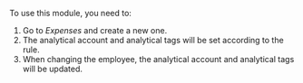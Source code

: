 To use this module, you need to:

1.  Go to *Expenses* and create a new one.
2.  The analytical account and analytical tags will be set according to
    the rule.
3.  When changing the employee, the analytical account and analytical
    tags will be updated.
